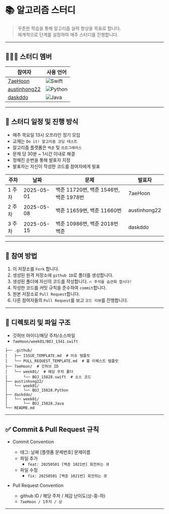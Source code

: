 # 📚 알고리즘 스터디 

> 꾸준한 학습을 통해 알고리즘 실력 향상을 목표로 합니다.  
> 체계적으로 단계를 설정하여 매주 스터디를 진행합니다.

---

## 🙋🏻‍♂️ 스터디 멤버

| 참여자        | 사용 언어               |
| ------------- | ----------------------- |
| [7aeHoon](https://github.com/7aeHoon)       | ![Swift](https://img.shields.io/badge/Swift-FA7343?style=flat&logo=swift&logoColor=white)           |
| [austinhong22](https://github.com/austinhong22)   | ![Python](https://img.shields.io/badge/Python-3776AB?style=flat&logo=python&logoColor=white)                    |
| [daskddo](https://github.com/daskddo)       | ![Java](https://img.shields.io/badge/Java-007396?style=flat&logo=java&logoColor=white)        |

--- 

## 📅 스터디 일정 및 진행 방식

- 매주 목요일 13시 오프라인 정기 모임
- 교재는 `Do it! 알고리즘 코딩 테스트` 
- 알고리즘 플랫폼은 `백준` 및 `프로그래머스`
- 문제 당 30분 ~ 1시간 이내로 해결
- 정해진 순번을 통해 발표자 지정
- 발표자는 자신이 작성한 코드를 참여자에게 빌표

| 주차  | 날짜         | 문제       | 발표자       |
| --- | ---------- | ----------- | --------- |
| 1 주차 | 2025-05-01 | 백준 11720번, 백준 1546번, 백준 1978번  | 7aeHoon |
| 2 주차 | 2025-05-08 | 백준 11659번, 백준 11660번 | austinhong22 |
| 3 주차 | 2025-05-15 | 백준 10986번, 백준 2018번 백준 | daskddo |

---

## 📌 참여 방법

1. 이 저장소를 `Fork` 합니다.
2. 생성된 원격 저장소에 `github ID`로 폴더를 생성합니다.
3. 생성된 폴더에 자신의 코드를 작성합니다. `🔥 주석을 습관화 합시다!`
4. 작성한 코드를 커밋 규칙을 준수하여 `commit`합니다.
5. 원본 저장소로 `Pull Request`합니다.
6. 다른 참여자들의 `Pull Request`를 보고 `코드 리뷰`를 진행합니다.

---

## 📁 디렉토리 및 파일 구조

- 깃허브 아이디/해당 주차/소스파일
- `7aeHoon/week01/BOJ_1341.swift`

```
├── .github/
│   ├── ISSUE_TEMPLATE.md  # 이슈 템플릿
│   └── PULL_REQUEST_TEMPLATE.md  # 풀 리퀘스트 템플릿
├── 7aeHoon/  # 깃허브 ID
│   └── week01/  # 해당 주차 폴더
│       └── BOJ_15828.swift  # 소스 코드
├── austinhong22/
│   └── week01/
│       └── BOJ_15828.Python
├── daskddo/
│   └── week01/
│       └── BOJ_15828.Java
└── README.md
```

---

## ✅ Commit & Pull Request 규칙

- Commit Convention
    - 태그: 날짜 [플랫폼 문제번호] 문제이름 
    - 파일 추가
        - `feat: 20250501 [백준 1021번] 회전하는 큐`
    - 파일 수정
        - `fix: 20250501 [백준 1021번] 회전하는 큐`
     
- Pull Request Convention
    -  github ID / 해당 주차 / 체감 난이도(상-중-하)
    -  `7aeHoon / 1주차 / 상` 
---

